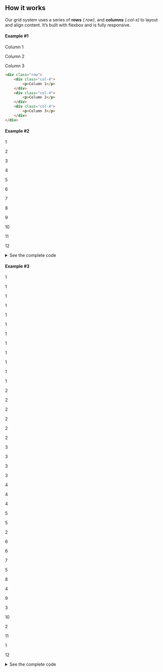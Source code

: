 ## How it works

Our grid system uses a series of **rows** *(.row)*, and **columns** *(.col-x)* to layout and align content. It’s built with flexbox and is fully responsive. 

#### Example #1

<div class="doc-example">
    <div class="row hp-text-center">
        <div class="col-4 hp-background-color-green-1 hp-text-color-white-1">
            <p>Column 1</p>
        </div>
        <div class="col-4 hp-background-color-green-2 hp-text-color-white-1">
            <p>Column 2</p>
        </div>
        <div class="col-4 hp-background-color-green-3 hp-text-color-white-1">
            <p>Column 3</p>
        </div>
    </div>
</div>

```html
<div class="row">
    <div class="col-4">
        <p>Column 1</p>
    </div>
    <div class="col-4">
        <p>Column 2</p>
    </div>
    <div class="col-4">
        <p>Column 3</p>
    </div>
</div>
```


#### Example #2

<div class="doc-example">
    <div class="row hp-text-center">
        <div class="col-1 hp-background-color-green-1 hp-text-color-white-1">
            <p>1</p>
        </div>
        <div class="col-2 hp-background-color-green-2 hp-text-color-white-1">
            <p>2</p>
        </div>
        <div class="col-3 hp-background-color-green-3 hp-text-color-white-1">
            <p>3</p>
        </div>
        <div class="col-4 hp-background-color-green-1 hp-text-color-white-1">
            <p>4</p>
        </div>
        <div class="col-5 hp-background-color-green-2 hp-text-color-white-1">
            <p>5</p>
        </div>
        <div class="col-6 hp-background-color-green-3 hp-text-color-white-1">
            <p>6</p>
        </div>
        <div class="col-7 hp-background-color-green-1 hp-text-color-white-1">
            <p>7</p>
        </div>
        <div class="col-8 hp-background-color-green-2 hp-text-color-white-1">
            <p>8</p>
        </div>
        <div class="col-9 hp-background-color-green-3 hp-text-color-white-1">
            <p>9</p>
        </div>
        <div class="col-10 hp-background-color-green-1 hp-text-color-white-1">
            <p>10</p>
        </div>
        <div class="col-11 hp-background-color-green-2 hp-text-color-white-1">
            <p>11</p>
        </div>
        <div class="col-12 hp-background-color-green-3 hp-text-color-white-1">
            <p>12</p>
        </div>
    </div>
</div>

<details class="[ hp-padding-top-r1 hp-padding-bottom-r1 ]">
<summary class="[ hp-text-color-gray-5 hp-bold ]">See the complete code</summary>
<p>

```html
<div class="row">
    <div class="col-1">
        <p>1</p>
    </div>
    <div class="col-2">
        <p>2</p>
    </div>
    <div class="col-3">
        <p>3</p>
    </div>
    <div class="col-4">
        <p>4</p>
    </div>
    <div class="col-5">
        <p>5</p>
    </div>
    <div class="col-6">
        <p>6</p>
    </div>
    <div class="col-7">
        <p>7</p>
    </div>
    <div class="col-8">
        <p>8</p>
    </div>
    <div class="col-9">
        <p>9</p>
    </div>
    <div class="col-10">
        <p>10</p>
    </div>
    <div class="col-11">
        <p>11</p>
    </div>
    <div class="col-12">
        <p>12</p>
    </div>
</div>
```

</p>
</details>


#### Example #3

<div class="doc-example [ hp-text-center hp-text-color-white-1 ]">
    <div class="row">
        <div class="col-1 hp-background-color-green-1">
            <p>1</p>
        </div>
        <div class="col-1 hp-background-color-green-2">
            <p>1</p>
        </div>
        <div class="col-1 hp-background-color-green-3">
            <p>1</p>
        </div>
        <div class="col-1 hp-background-color-green-1">
            <p>1</p>
        </div>
        <div class="col-1 hp-background-color-green-2">
            <p>1</p>
        </div>
        <div class="col-1 hp-background-color-green-3">
            <p>1</p>
        </div>
        <div class="col-1 hp-background-color-green-1">
            <p>1</p>
        </div>
        <div class="col-1 hp-background-color-green-2">
            <p>1</p>
        </div>
        <div class="col-1 hp-background-color-green-3">
            <p>1</p>
        </div>
        <div class="col-1 hp-background-color-green-1">
            <p>1</p>
        </div>
        <div class="col-1 hp-background-color-green-2">
            <p>1</p>
        </div>
        <div class="col-1 hp-background-color-green-3">
            <p>1</p>
        </div>
    </div>
    <div class="row">
        <div class="col-2 hp-background-color-green-1">
            <p>2</p>
        </div>
        <div class="col-2 hp-background-color-green-2">
            <p>2</p>
        </div>
        <div class="col-2 hp-background-color-green-3">
            <p>2</p>
        </div>
        <div class="col-2 hp-background-color-green-1">
            <p>2</p>
        </div>
        <div class="col-2 hp-background-color-green-2">
            <p>2</p>
        </div>
        <div class="col-2 hp-background-color-green-3">
            <p>2</p>
        </div>
    </div>
    <div class="row">
        <div class="col-3 hp-background-color-green-1">
            <p>3</p>
        </div>
        <div class="col-3 hp-background-color-green-2">
            <p>3</p>
        </div>
        <div class="col-3 hp-background-color-green-3">
            <p>3</p>
        </div>
        <div class="col-3 hp-background-color-green-1">
            <p>3</p>
        </div>
    </div>
    <div class="row">
        <div class="col-4 hp-background-color-green-1">
            <p>4</p>
        </div>
        <div class="col-4 hp-background-color-green-2">
            <p>4</p>
        </div>
        <div class="col-4 hp-background-color-green-3">
            <p>4</p>
        </div>
    </div>
    <div class="row">
        <div class="col-5 hp-background-color-green-1">
            <p>5</p>
        </div>
        <div class="col-5 hp-background-color-green-2">
            <p>5</p>
        </div>
        <div class="col-2 hp-background-color-green-3">
            <p>2</p>
        </div>
    </div>
    <div class="row">
        <div class="col-6 hp-background-color-green-1">
            <p>6</p>
        </div>
        <div class="col-6 hp-background-color-green-2">
            <p>6</p>
        </div>
    </div>
    <div class="row">
        <div class="col-7 hp-background-color-green-1">
            <p>7</p>
        </div>
        <div class="col-5 hp-background-color-green-2">
            <p>5</p>
        </div>
    </div>
    <div class="row">
        <div class="col-8 hp-background-color-green-1">
            <p>8</p>
        </div>
        <div class="col-4 hp-background-color-green-2">
            <p>4</p>
        </div>
    </div>
    <div class="row">
        <div class="col-9 hp-background-color-green-1">
            <p>9</p>
        </div>
        <div class="col-3 hp-background-color-green-2">
            <p>3</p>
        </div>
    </div>
    <div class="row">
        <div class="col-10 hp-background-color-green-1">
            <p>10</p>
        </div>
        <div class="col-2 hp-background-color-green-2">
            <p>2</p>
        </div>
    </div>
    <div class="row">
        <div class="col-11 hp-background-color-green-1">
            <p>11</p>
        </div>
        <div class="col-1 hp-background-color-green-2">
            <p>1</p>
        </div>
    </div>
    <div class="row">
        <div class="col-12 hp-background-color-green-1">
            <p>12</p>
        </div>
    </div>
</div>

<details class="[ hp-padding-top-r1 hp-padding-bottom-r1 ]">
<summary class="[ hp-text-color-gray-5 hp-bold ]">See the complete code</summary>
<p>

```html
<div class="row">
    <div class="col-1">
        <p>1</p>
    </div>
    <div class="col-1">
        <p>1</p>
    </div>
    <div class="col-1">
        <p>1</p>
    </div>
    <div class="col-1">
        <p>1</p>
    </div>
    <div class="col-1">
        <p>1</p>
    </div>
    <div class="col-1">
        <p>1</p>
    </div>
    <div class="col-1">
        <p>1</p>
    </div>
    <div class="col-1">
        <p>1</p>
    </div>
    <div class="col-1">
        <p>1</p>
    </div>
    <div class="col-1">
        <p>1</p>
    </div>
    <div class="col-1">
        <p>1</p>
    </div>
    <div class="col-1">
        <p>1</p>
    </div>
</div>
<div class="row">
    <div class="col-2">
        <p>2</p>
    </div>
    <div class="col-2">
        <p>2</p>
    </div>
    <div class="col-2">
        <p>2</p>
    </div>
    <div class="col-2">
        <p>2</p>
    </div>
    <div class="col-2">
        <p>2</p>
    </div>
    <div class="col-2">
        <p>2</p>
    </div>
</div>
<div class="row">
    <div class="col-3">
        <p>3</p>
    </div>
    <div class="col-3">
        <p>3</p>
    </div>
    <div class="col-3">
        <p>3</p>
    </div>
    <div class="col-3">
        <p>3</p>
    </div>
</div>
<div class="row">
    <div class="col-4">
        <p>4</p>
    </div>
    <div class="col-4">
        <p>4</p>
    </div>
    <div class="col-4">
        <p>4</p>
    </div>
</div>
<div class="row">
    <div class="col-5">
        <p>5</p>
    </div>
    <div class="col-5">
        <p>5</p>
    </div>
    <div class="col-2">
        <p>2</p>
    </div>
</div>
<div class="row">
    <div class="col-6">
        <p>6</p>
    </div>
    <div class="col-6">
        <p>6</p>
    </div>
</div>
<div class="row">
    <div class="col-7">
        <p>7</p>
    </div>
    <div class="col-5">
        <p>5</p>
    </div>
</div>
<div class="row">
    <div class="col-8">
        <p>8</p>
    </div>
    <div class="col-4">
        <p>4</p>
    </div>
</div>
<div class="row">
    <div class="col-9">
        <p>9</p>
    </div>
    <div class="col-3">
        <p>3</p>
    </div>
</div>
<div class="row">
    <div class="col-10">
        <p>10</p>
    </div>
    <div class="col-2">
        <p>2</p>
    </div>
</div>
<div class="row">
    <div class="col-11">
        <p>11</p>
    </div>
    <div class="col-1">
        <p>1</p>
    </div>
</div>
<div class="row">
    <div class="col-12">
        <p>12</p>
    </div>
</div>
```

</p>
</details>

